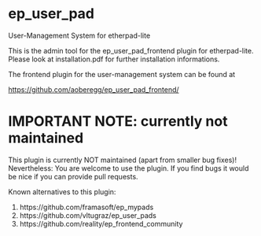 ep_user_pad
===========

User-Management System for etherpad-lite

This is the admin tool for the ep_user_pad_frontend plugin for etherpad-lite. Please look at installation.pdf for further installation informations. 

The frontend plugin for the user-management system can be found at

https://github.com/aoberegg/ep_user_pad_frontend/


<h1>IMPORTANT NOTE: currently not maintained</h1>

This plugin is currently NOT maintained (apart from smaller bug fixes)! Nevertheless: You are welcome to use the plugin. If you find bugs it would be nice if you can provide pull requests.

Known alternatives to this plugin:
<ol>
  <li>https://github.com/framasoft/ep_mypads</li>
  <li>https://github.com/vltugraz/ep_user_pads</li>
  <li>https://github.com/reality/ep_frontend_community</li>
</ol>
